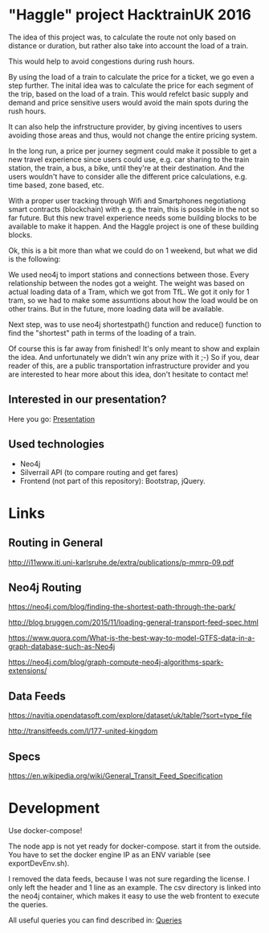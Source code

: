 # "Haggle" project HacktrainUK 2016
The idea of this project was, to calculate the route not only based on distance or duration, but rather
also take into account the load of a train.

This would help to avoid congestions during rush hours.

By using the load of a train to calculate the price for a ticket, we go even a step further.
The inital idea was to calculate the price for each segment of the trip, based on the load of a train.
This would refelct basic supply and demand and price sensitive users would avoid the main spots during the rush hours.

It can also help the infrstructure provider, by giving incentives to users avoiding those areas and thus, would not
change the entire pricing system.

In the long run, a price per journey segment could make it possible to get a new travel experience since users
could use, e.g. car sharing to the train station, the train, a bus, a bike, until they're at their destination.
And the users wouldn't have to consider alle the different price calculations, e.g. time based, zone based, etc.

With a proper user tracking through Wifi and Smartphones negotiationg smart contracts (blockchain) with e.g. the train,
this is possible in the not so far future. But this new travel experience needs some building blocks to be available
to make it happen. And the Haggle project is one of these building blocks.

Ok, this is a bit more than what we could do on 1 weekend, but what we did is the following:

We used neo4j to import stations and connections between those. Every relationship between the nodes got a weight.
The weight was based on actual loading data of a Tram, which we got from TfL. We got it only for 1 tram, so we had
to make some assumtions about how the load would be on other trains. But in the future, more loading data will be
available.

Next step, was to use neo4j shortestpath() function and reduce() function to find the "shortest" path in terms of
the loading of a train.

Of course this is far away from finished! It's only meant to show and explain the idea. And unfortunately we didn't
win any prize with it ;-) So if you, dear reader of this, are a public transportation infrastructure provider and you
are interested to hear more about this idea, don't hesitate to contact me!

## Interested in our presentation?
Here you go: [Presentation](presentation/Hagglev2.pdf)

## Used technologies
- Neo4j
- Silverrail API (to compare routing and get fares)
- Frontend (not part of this repository): Bootstrap, jQuery.

# Links
## Routing in General
http://i11www.iti.uni-karlsruhe.de/extra/publications/p-mmrp-09.pdf

## Neo4j Routing
https://neo4j.com/blog/finding-the-shortest-path-through-the-park/

http://blog.bruggen.com/2015/11/loading-general-transport-feed-spec.html

https://www.quora.com/What-is-the-best-way-to-model-GTFS-data-in-a-graph-database-such-as-Neo4j

https://neo4j.com/blog/graph-compute-neo4j-algorithms-spark-extensions/


## Data Feeds
https://navitia.opendatasoft.com/explore/dataset/uk/table/?sort=type_file

http://transitfeeds.com/l/177-united-kingdom

## Specs
https://en.wikipedia.org/wiki/General_Transit_Feed_Specification


# Development
Use docker-compose!

The node app is not yet ready for docker-compose. start it from the outside. You have to set the docker engine IP
as an ENV variable (see exportDevEnv.sh).

I removed the data feeds, because I was not sure regarding the license. I only left the header and 1 line as an example.
The csv directory is linked into the neo4j container, which makes it easy to use the web frontent to execute the queries.

All useful queries you can find described in: [Queries](Queries.md)



